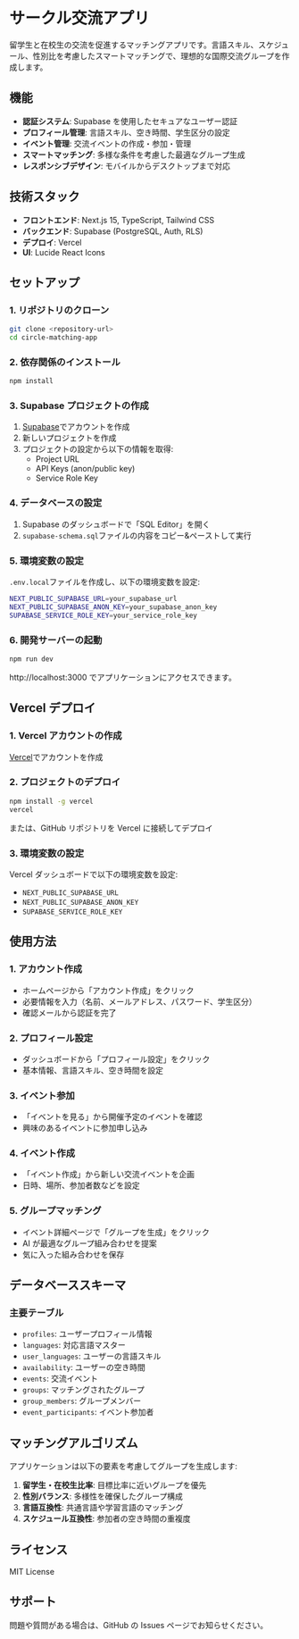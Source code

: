 # サークル交流アプリ

留学生と在校生の交流を促進するマッチングアプリです。言語スキル、スケジュール、性別比を考慮したスマートマッチングで、理想的な国際交流グループを作成します。

## 機能

- **認証システム**: Supabase を使用したセキュアなユーザー認証
- **プロフィール管理**: 言語スキル、空き時間、学生区分の設定
- **イベント管理**: 交流イベントの作成・参加・管理
- **スマートマッチング**: 多様な条件を考慮した最適なグループ生成
- **レスポンシブデザイン**: モバイルからデスクトップまで対応

## 技術スタック

- **フロントエンド**: Next.js 15, TypeScript, Tailwind CSS
- **バックエンド**: Supabase (PostgreSQL, Auth, RLS)
- **デプロイ**: Vercel
- **UI**: Lucide React Icons

## セットアップ

### 1. リポジトリのクローン

```bash
git clone <repository-url>
cd circle-matching-app
```

### 2. 依存関係のインストール

```bash
npm install
```

### 3. Supabase プロジェクトの作成

1. [Supabase](https://supabase.com)でアカウントを作成
2. 新しいプロジェクトを作成
3. プロジェクトの設定から以下の情報を取得:
   - Project URL
   - API Keys (anon/public key)
   - Service Role Key

### 4. データベースの設定

1. Supabase のダッシュボードで「SQL Editor」を開く
2. `supabase-schema.sql`ファイルの内容をコピー&ペーストして実行

### 5. 環境変数の設定

`.env.local`ファイルを作成し、以下の環境変数を設定:

```bash
NEXT_PUBLIC_SUPABASE_URL=your_supabase_url
NEXT_PUBLIC_SUPABASE_ANON_KEY=your_supabase_anon_key
SUPABASE_SERVICE_ROLE_KEY=your_service_role_key
```

### 6. 開発サーバーの起動

```bash
npm run dev
```

http://localhost:3000 でアプリケーションにアクセスできます。

## Vercel デプロイ

### 1. Vercel アカウントの作成

[Vercel](https://vercel.com)でアカウントを作成

### 2. プロジェクトのデプロイ

```bash
npm install -g vercel
vercel
```

または、GitHub リポジトリを Vercel に接続してデプロイ

### 3. 環境変数の設定

Vercel ダッシュボードで以下の環境変数を設定:

- `NEXT_PUBLIC_SUPABASE_URL`
- `NEXT_PUBLIC_SUPABASE_ANON_KEY`
- `SUPABASE_SERVICE_ROLE_KEY`

## 使用方法

### 1. アカウント作成

- ホームページから「アカウント作成」をクリック
- 必要情報を入力（名前、メールアドレス、パスワード、学生区分）
- 確認メールから認証を完了

### 2. プロフィール設定

- ダッシュボードから「プロフィール設定」をクリック
- 基本情報、言語スキル、空き時間を設定

### 3. イベント参加

- 「イベントを見る」から開催予定のイベントを確認
- 興味のあるイベントに参加申し込み

### 4. イベント作成

- 「イベント作成」から新しい交流イベントを企画
- 日時、場所、参加者数などを設定

### 5. グループマッチング

- イベント詳細ページで「グループを生成」をクリック
- AI が最適なグループ組み合わせを提案
- 気に入った組み合わせを保存

## データベーススキーマ

### 主要テーブル

- `profiles`: ユーザープロフィール情報
- `languages`: 対応言語マスター
- `user_languages`: ユーザーの言語スキル
- `availability`: ユーザーの空き時間
- `events`: 交流イベント
- `groups`: マッチングされたグループ
- `group_members`: グループメンバー
- `event_participants`: イベント参加者

## マッチングアルゴリズム

アプリケーションは以下の要素を考慮してグループを生成します:

1. **留学生・在校生比率**: 目標比率に近いグループを優先
2. **性別バランス**: 多様性を確保したグループ構成
3. **言語互換性**: 共通言語や学習言語のマッチング
4. **スケジュール互換性**: 参加者の空き時間の重複度

## ライセンス

MIT License

## サポート

問題や質問がある場合は、GitHub の Issues ページでお知らせください。
